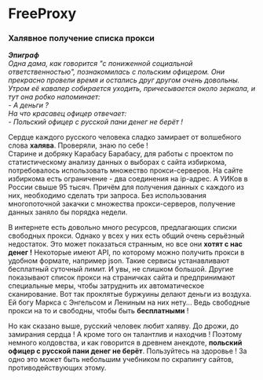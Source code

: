 # FreeProxy
### Халявное получение списка прокси 

***Эпиграф***    
*Одна дама, как говорится "с пониженной социальной ответственностью", познакомилась с польским офицером. Они прекрасно провели время и остались друг другом очень довольны. Утром её кавалер собирается уходить, причесывается около зеркала, и тут она робко напоминает:*    
*- А деньги ?*   
*На что красавец офицер отвечает:*   
*- Польский офицер с русской пани денег не берёт !*  

Сердце каждого русского человека сладко замирает от волшебного слова **халява**. Проверяли, знаю по себе !  
Старине и добряку Карабасу Барабасу, для работы с проектом по статистическому анализу данных о выборах с сайта избиркома, потребовалось использовать множество прокси-серверов. На сайте избиркома есть ограничение - два соединения на ip-адрес. А УИКов в России свыше 95 тысяч. Причём для получения данных с каждого из них, необходимо сделать три запроса. Без использования многопоточной закачки с множества прокси-серверов, получение данных заняло бы порядка недели.   
 
В интернете есть довольно много ресурсов, предлагающих списки свободных прокси. Однако у всех у них есть общий очень серьёзный недостаток. Это может показаться странным, но все они **хотят с нас денег !** Некоторые имеют API, по которому можно получить прокси в удобном формате, например json. Такие сервисы устанавливают бесплатный суточный лимит. И увы, не слишком большой. Другие показывают список прокси на страничках сайта и предпринимают специальные меры, чтобы затруднить их автоматическое сканирование. Вот так проклятые буржуины делают деньги из воздуха. Ей богу Маркса с Энгельсом и Лениным на них нету...  Ведь свободные прокси на то и свободны, чтобы быть **бесплатными** !   

Но как сказано выше, русский человек любит халяву. До дрожи, до замирания сердца ! А кроме того он талантлив и находчив ! Поэтому немного колдовства, и как говорится в древнем анекдоте, **польский офицер с русской пани денег не берёт**. Пользуйтесь на здоровье ! За одно это может быть небольшим учебником по скрапингу сайтов, противодействующих этому.
